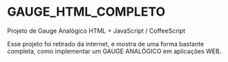 # GAUGE_HTML_COMPLETO
Projeto de Gauge Analógico HTML + JavaScript / CoffeeScript

Esse projeto foi retirado da internet, e mostra de uma forma bastante completa, como implementar um GAUGE ANALÓGICO em aplicações WEB.


